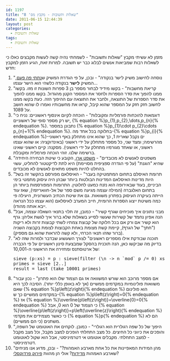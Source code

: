 ```yaml
---
id: 1197
title: "שאלות ותשובות - מקבץ מס' 8"
date: 2011-06-15 12:44:39
layout: post
categories: 
  - שאלות ותשובות
tags: 
  - שאלות ותשובות
---
```

מזמן לא עשיתי מקבץ "שאלות ותשובות" - לשמחתי נהיה קשה לעשות מקבצים כאלו כי לשאלות רבות שמביאות אנשים לבלוג כבר יש תשובה. למרות זאת, הגיע הזמן למקבץ חדש:
<ol>
	<li>"נוסחה לחישוב משיק לישר בנקודה" - ובכן, על פי הגדרת המשיק ש<a href="http://www.gadial.net/?p=856">נתתי פה פעם</a>, המשיק <strong>לישר</strong> בנקודה כלשהי הוא הישר עצמו...</li>
	<li>"קריאת מחשבות" - בקשו מידיד לבחור מספר בן 3 ספרות השונות זו מזו. בקשו ממנו להפוך את סדר הספרות ולחסר את המספר הקטן מהגדול. בקשו ממנו להפוך את סדר הספרות של התוצאה, ולחבר את התוצאה עם ההיפוך הזה. כעת בקשו ממנו לחשוב חזק חזק על המספר שהוא קיבל, קראו את מחשבותיו ואמרו לו שהוא חושב על 1089.</li>
	<li>"דוגמאות להוכחות פורמליות ומקובלות" - הוכחה לקיום אינסוף ראשוניים: נניח כי יש רק מספר סופי של ראשוניים, {% equation %}p_{1},p_{2},\dots,p_{n}{% endequation %}. נתבונן במספר {% equation %}p_{1}\cdot p_{2}\cdots p_{n}+1{% endequation %}. בחלוקה בכל אחד מה-{% equation %}p_{i}{% endequation %}-ים נקבל שארית 1, כך שהוא אינו מתחלק באף ראשוני מהרשימה; ומצד שני, כל מספר מתחלק על ידי ראשוני (באינדוקציה: או שהוא עצמו ראשוני, או שאחד מגורמיו מתחלק על ידי ראשוני). מסקנה: קיים ראשוני שאינו ברשימה שלנו. זוהי הוכחה פורמלית ומקובלת.</li>
	<li>"משפטים לאנשים לא מכובדים" - <a href="http://www.gadial.net/?p=173">משפט ארו</a>, הקובע כי שיטת הבחירה היחידה שהיא "הוגנת" (על פי הגדרה ספציפית מסויימת) היא לתת לדיקטטור להחליט, עשוי בהחלט להיות משפט מתאים לאנשים לא מכובדים.</li>
	<li>"תרומת האיסלם בתחום המתמטיקה בעבר" - האיסלאם מפורסם בהקשר זה בשל היות מדינות האיסלאם המדינות הבולטות ביותר שבהן היה עיסוק מתמטי בימי הביניים, בעוד שבאירופה הוא נזנח כמעט לחלוטין. התרומות המפורסמות ביותר הן בתחום האלגברה (המילה עצמה מגיעה משם ספר של אל-חוואריזמי), שאז עוד הייתה בעיקרה העיסוק בפתרון משוואות. גם את שיטת הכתיב העשרונית, היעילה פי כמה משיטת ייצוג הספרות הרומית, חייב המערב לאיסלאם (הוא עצמו ככל הנראה ייבא אותה מהודו).</li>
	<li>"מבני נתונים איך מוכיחים שגרף קשיר" - כמובן, זה תלוי בתנאי השאלה עצמה, אבל הנה אפיון נחמד של קשירות שעשוי לסייע בשאלות שלא ברור איך לגשת אליהן: גרף הוא קשיר אם ורק אם בכל חלוקה של קבוצת צמתיו לשתי קבוצות זרות ולא ריקות ("חתך" של הגרף), קיימת קשת מצומת באחת הקבוצות לצומת בקבוצה השניה (ברור שזהו תנאי הכרחי, ולא קשה להראות שהוא גם מספיק).</li>
	<li>"תוכנה שבודקת אילו מספרים ראשונים" לצורך השעשוע שבדבר ולמרות שזה לא בדיוק מה שביקשו כאן, הנה תוכנית בהסקל שמבצעת סינון ראשוניים על פי הכברה של ארטוסתנס ומחזירה את הראשוני ה-10,001:
<pre dir="ltr" style="text-align:left"">
sieve (p:xs) = p : sieve(filter (\n -&gt; n `mod` p /= 0) xs)
primes = sieve [2..]
result = last (take 10001 primes)
</pre>

</li>
	<li>"אם מספר מרוכב הוא שורש המשוואה אז גם הצמוד שלו הוא פתרון" - נכון עבור משוואות פולינומיות במקדמים ממשיים (אך לא באופן כללי יותר). הסיבה לכך היא שאם {% equation %}p\left(z\right){% endequation %} הוא פולינום במקדמים ממשיים כך ש-{% equation %}p\left(z\right)=0{% endequation %} אז {% equation %}\overline{p\left(z\right)}=\overline{0}=0{% endequation %} כי הצמוד של 0 הוא 0, אבל {% equation %}\overline{p\left(z\right)}=p\left(\overline{z}\right){% endequation %} כי כאשר מצמידים את מקדמי {% equation %}p{% endequation %} הם לא משתנים (כי הם ממשיים).</li>
	<li>"היפוך של כל שפה רגולרית הוא רגולרי" - כמובן. לוקחים את האוטומט של השפה, והופכים את כיווני כל החיצים. כל מצב התחלתי הופכים למצב מקבל, וכל מצב מקבל - למצב התחלתי. מקבלים אוטומט אי דטרמיניסטי, אבל הוא שקול לאוטומט דטרמיניסטי.</li>
	<li>"מהן המידות המאפיינות את כל אחת מארבע האמהות?" - ובכן, מדוע אנו מניחים שארבע האמהות <a href="http://www.gadial.net/?p=386">מדידות</a>? אולי הן מהוות <a href="http://www.gadial.net/?p=1008">פירוק פרדוקסלי</a>?</li>
</ol>
